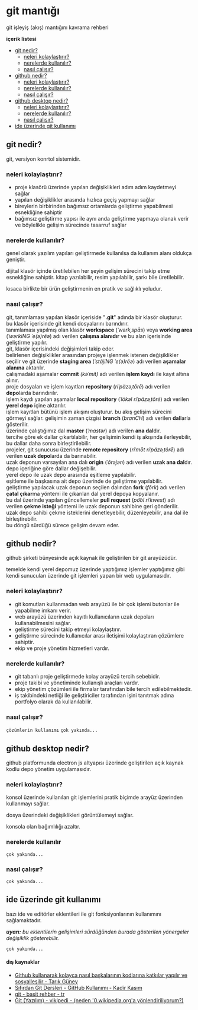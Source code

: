 # git mantığı
git işleyiş (akış) mantığını kavrama rehberi

**içerik listesi**
- [git nedir?](#git-nedir)
    - [neleri kolaylaştırır?](#neleri-kolaylaştırır)
    - [nerelerde kullanılır?](#nerelerde-kullanılır)
    - [nasıl çalışır?](#nasıl-çalışır)
- [github nedir?](#github-nedir)
    - [neleri kolaylaştırır?](#neleri-kolaylaştırır-1)
    - [nerelerde kullanılır?](#nerelerde-kullanılır-1)
    - [nasıl çalışır?](#nasıl-çalışır-1)
- [github desktop nedir?](#github-desktop-nedir)
    - [neleri kolaylaştırır?](#neleri-kolaylaştırır-2)
    - [nerelerde kullanılır?](#nerelerde-kullanılır-2)
    - [nasıl çalışır?](#nasıl-çalışır-2)
- [ide üzerinde git kullanımı](#ide-üzerinde-git-kullanımı)


## git nedir? 

git, versiyon konrtol sistemidir.

### neleri kolaylaştırır?
- proje klasörü üzerinde yapılan değişiklikleri adım adım kaydetmeyi sağlar
- yapılan değişiklikler arasında hızlıca geçiş yapmayı sağlar
- bireylerin birbirinden bağımsız ortamlarda geliştirme yapabilmesi esnekliğine sahiptir
- bağımsız geliştirme yapısı ile aynı anda geliştirme yapmaya olanak verir ve böylelikle gelişim sürecinde tasarruf sağlar
<!-- FIXME daha da basitleştirilebilir -->

### nerelerde kullanılır?
genel olarak yazılım yapıları geliştirmede kullanılsa da kullanım alanı oldukça geniştir.

dijital klasör içinde üretilebilen her şeyin gelişim sürecini takip etme esnekliğine sahiptir. kitap yazılabilir, resim yapılabilir, şarkı bile üretilebilir.

kısaca birlikte bir ürün geliştirmenin en pratik ve sağlıklı yoludur.

### nasıl çalışır?

git, tanımlaması yapılan klasör içeriside "**.git**" adında bir klasör oluşturur.<br>
bu klasör içerisinde git kendi dosyalarını barındırır. <br>
tanımlaması yapılmış olan klasör **workspace** (*ˈwərkˌspās*) veya **working area** (*ˈwərkiNG ˈe(ə)rēə*) adı verilen **çalışma alanıdır** ve bu alan içerisinde geliştirme yapılır.<br>
git, klasör içerisindeki değişimleri takip eder.<br>
belirlenen değişiklikler arasından projeye işlenmek istenen değişiklikler seçilir ve git üzerinde **staging area** (*ˈstājiNG ˈe(ə)rēə*) adı verilen **aşamalar alanına** aktarılır.<br>
çalışmadaki aşamalar **commit** *(kəˈmit)* adı verilen **işlem kaydı** ile kayıt altına alınır.<br>
proje dosyaları ve işlem kayıtları **repository** (*riˈpäzəˌtôrē*) adı verilen **depo**larda barındırılır.<br>
işlem kaydı yapılan aşamalar **local repository** (*ˈlōkəl riˈpäzəˌtôrē*) adı verilen **yerel depo** içine aktarılır.<br>
işlem kayıtları bütünü işlem akışını oluşturur. bu akış gelişim sürecini görmeyi sağlar. gelişimin zaman çizgisi **branch** (*branCH*) adı verilen **dal**larla gösterilir. <br>
üzerinde çalıştığımız dal **master** (*ˈmastər*) adı verilen **ana dal**dır.<br>
tercihe göre ek dallar çıkartılabilir, her gelişimin kendi iş akışında ilerleyebilir, bu dallar daha sonra birleştirilebilir.<br>
projeler, git sunucusu üzerinde **remote repository** (*riˈmōt riˈpäzəˌtôrē*) adı verilen **uzak depo**larda da barınabilir.<br>
uzak deponun varsayılan ana dalı **origin** (*ˈôrəjən*) adı verilen **uzak ana dal**dır. depo içeriğine göre dallar değişebilir.<br>
yerel depo ile uzak depo arasında eşitleme yapılabilir.<br>
eşitleme ile başkasına ait depo üzerinde de geliştirme yapılabilir.<br>
geliştirme yapılacak uzak deponun seçilen dalından **fork** (*fôrk*) adı verilen **çatal çıkar**ma yöntemi ile çıkarılan dal yerel depoya kopyalanır.<br>
bu dal üzerinde yapılan güncellemeler **pull request** (*po͝ol riˈkwest*) adı verilen **çekme isteği** yöntemi ile uzak deponun sahibine geri gönderilir.<br>
uzak depo sahibi çekme isteklerini denetleyebilir, düzenleyebilir, ana dal ile birleştirebilir.<br>
bu döngü sürdüğü sürece gelişim devam eder.

<!-- TODO işlem akışını ifade eden görsel içerik oluşturulacak, tanımlanacak -->

## github nedir?
github şirketi bünyesinde açık kaynak ile geliştirilen bir git arayüzüdür. 

temelde kendi yerel depomuz üzerinde yaptığımız işlemler yaptığımız gibi kendi sunucuları üzerinde git işlemleri yapan bir web uygulamasıdır.

### neleri kolaylaştırır?

- git komutları kullanmadan web arayüzü ile bir çok işlemi butonlar ile yapabilme imkanı verir.
- web arayüzü üzerinden kayıtlı kullanıcıların uzak depoları kullanabilmesini sağlar. 
- geliştirme sürecini takip etmeyi kolaylaştırır.
- geliştirme sürecinde kullanıcılar arası iletişimi kolaylaştıran çözümlere sahiptir.
- ekip ve proje yönetim hizmetleri vardır.

### nerelerde kullanılır?
- git tabanlı proje geliştirmede kolay arayüzü tercih sebebidir.
- proje takibi ve yönetiminde kullanışlı araçları vardır.
- ekip yönetim çözümleri ile firmalar tarafından bile tercih edilebilmektedir.
- iş takibindeki netliği ile geliştiriciler tarafından işini tanıtmak adına portfolyo olarak da kullanılabilir.

### nasıl çalışır?
`çözümlerin kullanımı`
`çok yakında...`

## github desktop nedir?
github platformunda electron js altyapısı üzerinde geliştirilen açık kaynak kodlu depo yönetim uygulamasıdır.

### neleri kolaylaştırır?
konsol üzerinde kullanılan git işlemlerini pratik biçimde arayüz üzerinden kullanmayı sağlar.

dosya üzerindeki değişiklikleri görüntülemeyi sağlar.

konsola olan bağımlılığı azaltır.

### nerelerde kullanılır
`çok yakında...`

### nasıl çalışır?
`çok yakında...`

## ide üzerinde git kullanımı
bazı ide ve editörler eklentileri ile git fonksiyonlarının kullanımını sağlamaktadır. 

***uyarı:*** _bu eklentilerin gelişimleri sürdüğünden burada gösterilen yönergeler değişiklik gösterebilir._

`çok yakında...`

#### dış kaynaklar
- [Github kullanarak kolayca nasıl başkalarının kodlarına katkılar yapılır ve sosyalleşilir - Tarık Güney](https://www.youtube.com/watch?v=_AAax7iQ6VE)
- [Sıfırdan Git Dersleri - GitHub Kullanımı - Kadir Kasım](https://www.youtube.com/watch?v=uncrCoLiq-g&list=PLHN6JcK509bOrevTCFrSMeAfBtuib4Gpg)
- [git - basit rehber - tr](http://rogerdudler.github.io/git-guide/index.tr.html)
- <a href="https://tr.0wikipedia.org/wiki/Git_(yaz%C4%B1l%C4%B1m)">Git (Yazılım) - vikipedi</a><a href="https://www.google.com/search?q=wikipedia+erişim+engeli"> - (neden '0.wikipedia.org'a yönlendiriliyorum?)</a>
<!-- 'nasıl çalışır' başlığında tüme varım ile olaylaştırarak okuyucuya mesajı vermeye çalıştım -->
<!-- git kavramlarının ardına okunuşlarını google translate den aldığım okunuşlarınıda ekledim -->
<!-- kavramların türkçeleştirmesi konusunda pek hakim değilim. düz mantık olay tabanlı (kullanımdaki işlevine göre) gittim. -->
<!-- kavramlar ve türkçe karşılıklarını okuyucuya imgelemede kolaylık sağlaması için kalın yazdım -->
<!-- yazıyı bir bütün halinde yazmak yerine olay adımlarına bölerek satır aralığı ekledim -->
<!-- anlatımda anlamların daha ön planda olması için kalıp ifadeler kullandım -->
<!-- böylece, bilmeyen birinin bilgiye boğulmadan ve daha ferah kavrayabilmesini sağlamaya çalıştım -->
<!-- çekme isteği ve çatal çıkarma konusunda pek detay veremedim bende yeni öğrendim birazdan bu geliştirme işlemiyle ile deneyeceğim. umarım başarılı olurum -->
<!-- muhtemelen bunu hazırlarken bir çok kuralı ihlal ettim fakat denemekten korkmuyorum öğrenmek istiyorum. önerilerinize açığım. -->
<!-- TODO tu bi kontinyud - 20190415-164700-muaz -->
